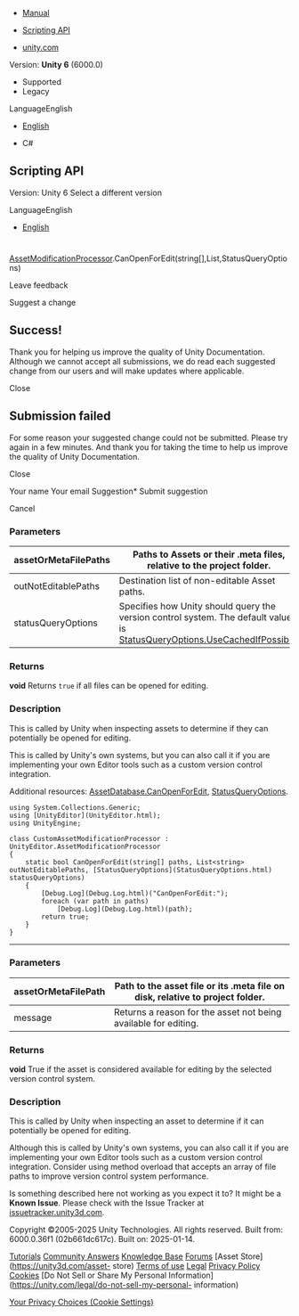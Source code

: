 [ ]()

  * [Manual](../Manual/index.html)
  * [Scripting API](../ScriptReference/index.html)

  * [unity.com](https://unity.com/)

Version: **Unity 6** (6000.0)

  * Supported
  * Legacy

LanguageEnglish

  * [English]()

  * C#

[ ](https://docs.unity3d.com)

## Scripting API

Version: Unity 6 Select a different version

LanguageEnglish

  * [English]()

#
[AssetModificationProcessor](AssetModificationProcessor.html).CanOpenForEdit(string[],List<string>,StatusQueryOptions)

Leave feedback

Suggest a change

## Success!

Thank you for helping us improve the quality of Unity Documentation. Although
we cannot accept all submissions, we do read each suggested change from our
users and will make updates where applicable.

Close

## Submission failed

For some reason your suggested change could not be submitted. Please <a>try
again</a> in a few minutes. And thank you for taking the time to help us
improve the quality of Unity Documentation.

Close

Your name Your email Suggestion* Submit suggestion

Cancel

[ ]()

### Parameters

assetOrMetaFilePaths | Paths to Assets or their .meta files, relative to the project folder.  
---|---  
outNotEditablePaths | Destination list of non-editable Asset paths.  
statusQueryOptions | Specifies how Unity should query the version control system. The default value is [StatusQueryOptions.UseCachedIfPossible](StatusQueryOptions.UseCachedIfPossible.html).  
  
### Returns

**void** Returns `true` if all files can be opened for editing.

### Description

This is called by Unity when inspecting assets to determine if they can
potentially be opened for editing.

This is called by Unity's own systems, but you can also call it if you are
implementing your own Editor tools such as a custom version control
integration.  
  
Additional resources:
[AssetDatabase.CanOpenForEdit](AssetDatabase.CanOpenForEdit.html),
[StatusQueryOptions](StatusQueryOptions.html).

    
    
    using System.Collections.Generic;
    using [UnityEditor](UnityEditor.html);
    using UnityEngine;  
      
    class CustomAssetModificationProcessor : UnityEditor.AssetModificationProcessor
    {
        static bool CanOpenForEdit(string[] paths, List<string> outNotEditablePaths, [StatusQueryOptions](StatusQueryOptions.html) statusQueryOptions)
        {
            [Debug.Log](Debug.Log.html)("CanOpenForEdit:");
            foreach (var path in paths)
                [Debug.Log](Debug.Log.html)(path);
            return true;
        }
    }
    

* * *

### Parameters

assetOrMetaFilePath | Path to the asset file or its .meta file on disk, relative to project folder.  
---|---  
message | Returns a reason for the asset not being available for editing.  
  
### Returns

**void** True if the asset is considered available for editing by the selected
version control system.

### Description

This is called by Unity when inspecting an asset to determine if it can
potentially be opened for editing.

Although this is called by Unity's own systems, you can also call it if you
are implementing your own Editor tools such as a custom version control
integration. Consider using method overload that accepts an array of file
paths to improve version control system performance.

Is something described here not working as you expect it to? It might be a
**Known Issue**. Please check with the Issue Tracker at
[issuetracker.unity3d.com](https://issuetracker.unity3d.com).

Copyright ©2005-2025 Unity Technologies. All rights reserved. Built from:
6000.0.36f1 (02b661dc617c). Built on: 2025-01-14.

[Tutorials](https://unity3d.com/learn) [Community
Answers](https://answers.unity3d.com) [Knowledge
Base](https://support.unity3d.com/hc/en-us)
[Forums](https://forum.unity3d.com) [Asset Store](https://unity3d.com/asset-
store) [Terms of use](https://docs.unity3d.com/Manual/TermsOfUse.html)
[Legal](https://unity.com/legal) [Privacy
Policy](https://unity.com/legal/privacy-policy)
[Cookies](https://unity.com/legal/cookie-policy) [Do Not Sell or Share My
Personal Information](https://unity.com/legal/do-not-sell-my-personal-
information)

[Your Privacy Choices (Cookie Settings)](javascript:void\(0\);)

